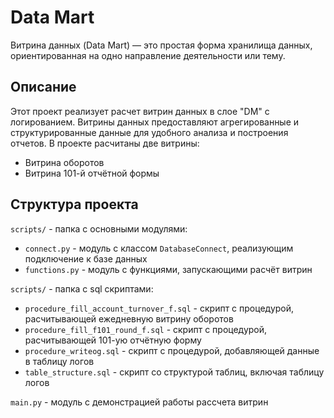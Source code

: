 # Data Mart
Витрина данных (Data Mart) — это простая форма хранилища данных, ориентированная на одно направление деятельности или тему.
## Описание
Этот проект реализует расчет витрин данных в слое "DM" с логированием. Витрины данных предоставляют агрегированные и структурированные данные для удобного анализа и построения отчетов. В проекте расчитаны две витрины:
- Витрина оборотов
- Витрина 101-й отчётной формы
## Структура проекта
```scripts/``` - папка с основными модулями:
- ```connect.py``` - модуль с классом ```DatabaseConnect```, реализующим подключение к базе данных
- ```functions.py``` - модуль с функциями, запускающими расчёт витрин

```scripts/``` - папка с sql скриптами:
- ```procedure_fill_account_turnover_f.sql``` - скрипт с процедурой, расчитывающей ежедневную витрину оборотов
- ```procedure_fill_f101_round_f.sql``` - скрипт с процедурой, расчитывающей 101-ую отчётную форму
- ```procedure_writeog.sql``` - скрипт с процедурой, добавляющей данные в таблицу логов
- ```table_structure.sql``` - скрипт со структурой таблиц, включая таблицу логов

```main.py``` - модуль с демонстрацией работы рассчета витрин
